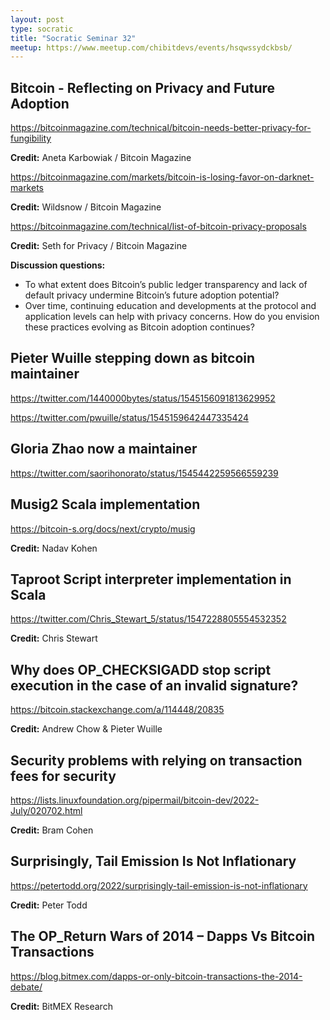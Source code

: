 ```yaml
---
layout: post
type: socratic
title: "Socratic Seminar 32"
meetup: https://www.meetup.com/chibitdevs/events/hsqwssydckbsb/
---
```


## Bitcoin - Reflecting on Privacy and Future Adoption 

<https://bitcoinmagazine.com/technical/bitcoin-needs-better-privacy-for-fungibility>  

**Credit:** Aneta Karbowiak / Bitcoin Magazine

<https://bitcoinmagazine.com/markets/bitcoin-is-losing-favor-on-darknet-markets>  

**Credit:** Wildsnow / Bitcoin Magazine

<https://bitcoinmagazine.com/technical/list-of-bitcoin-privacy-proposals>  

**Credit:** Seth for Privacy / Bitcoin Magazine

**Discussion questions:** 

- To what extent does Bitcoin’s public ledger transparency and lack of default privacy undermine Bitcoin’s future adoption potential?
- Over time, continuing education and developments at the protocol and application levels can help with privacy concerns. How do you envision these practices evolving as Bitcoin adoption continues?

## Pieter Wuille stepping down as bitcoin maintainer

<https://twitter.com/1440000bytes/status/1545156091813629952>

<https://twitter.com/pwuille/status/1545159642447335424>

## Gloria Zhao now a maintainer

<https://twitter.com/saorihonorato/status/1545442259566559239>

## Musig2 Scala implementation

<https://bitcoin-s.org/docs/next/crypto/musig>

**Credit:** Nadav Kohen

## Taproot Script interpreter implementation in Scala

<https://twitter.com/Chris_Stewart_5/status/1547228805554532352>

**Credit:** Chris Stewart

## Why does OP_CHECKSIGADD stop script execution in the case of an invalid signature?

<https://bitcoin.stackexchange.com/a/114448/20835>

**Credit:** Andrew Chow & Pieter Wuille

## Security problems with relying on transaction fees for security

<https://lists.linuxfoundation.org/pipermail/bitcoin-dev/2022-July/020702.html>

**Credit:** Bram Cohen 

## Surprisingly, Tail Emission Is Not Inflationary

<https://petertodd.org/2022/surprisingly-tail-emission-is-not-inflationary>

**Credit:** Peter Todd

## The OP_Return Wars of 2014 – Dapps Vs Bitcoin Transactions 

<https://blog.bitmex.com/dapps-or-only-bitcoin-transactions-the-2014-debate/>

**Credit:** BitMEX Research
